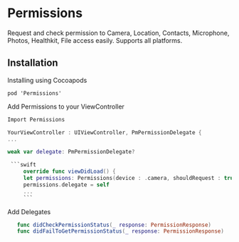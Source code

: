 # Permissions
Request and check permission to Camera, Location, Contacts, Microphone, Photos, Healthkit, File access easily. Supports all platforms.

## Installation
Installing using Cocoapods

```
pod 'Permissions'
```
Add Permissions to your ViewController

```Swift
Import Permissions

YourViewController : UIViewController, PmPermissionDelegate {
...

weak var delegate: PmPermissionDelegate?

 ```swift
     override func viewDidLoad() {
     let permissions: Permissions(device : .camera, shouldRequest : true)
     permissions.delegate = self
     ...
     ```
```

Add Delegates
 ```swift
    func didCheckPermissionStatus(_ response: PermissionResponse)
    func didFailToGetPermissionStatus(_ response: PermissionResponse)
```
